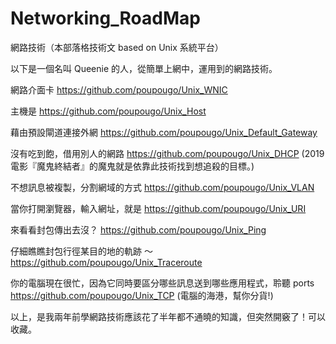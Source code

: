 # Networking_RoadMap
網路技術（本部落格技術文 based on Unix 系統平台）

以下是一個名叫 Queenie 的人，從簡單上網中，運用到的網路技術。

網路介面卡 https://github.com/poupougo/Unix_WNIC

主機是 https://github.com/poupougo/Unix_Host

藉由預設閘道連接外網 https://github.com/poupougo/Unix_Default_Gateway

沒有吃到飽，借用別人的網路 https://github.com/poupougo/Unix_DHCP (2019電影『魔鬼終結者』的魔鬼就是依靠此技術找到想追殺的目標。)

不想訊息被複製，分割網域的方式 https://github.com/poupougo/Unix_VLAN

當你打開瀏覽器，輸入網址，就是 https://github.com/poupougo/Unix_URI

來看看封包傳出去沒？ https://github.com/poupougo/Unix_Ping

仔細瞧瞧封包行徑某目的地的軌跡 ～ https://github.com/poupougo/Unix_Traceroute

你的電腦現在很忙，因為它同時要區分哪些訊息送到哪些應用程式，聆聽 ports https://github.com/poupougo/Unix_TCP (電腦的海港，幫你分貨!)

以上，是我兩年前學網路技術應該花了半年都不通曉的知識，但突然開竅了！可以收藏。
